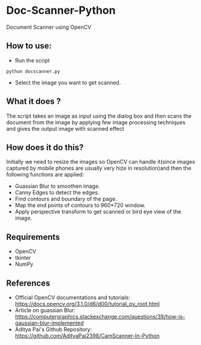 # Doc-Scanner-Python
Document Scanner using OpenCV

## How to use:

* Run the script 

```
python docscanner.py
```
* Select the image you want to get scanned. 

## What it does ?
The script takes an image as input using the dialog box and then scans the document from the image by applying few image processing techniques and gives the output image with scanned effect

## How does it do this?
Initially we need to resize the images so OpenCV can handle it(since images captured by mobile phones are usually very hize in resolution)and then the following functions are applied:
* Guassian Blur to smoothen image.
* Canny Edges to detect the edges.
* Find contours and boundary of the page.
* Map the end points of contours to 960*720 window.
* Apply perspective transform to get scanned or bird eye view of the image.

## Requirements

* OpenCV
* tkinter
* NumPy

## References

* Official OpenCV documentations and tutorials: https://docs.opencv.org/3.1.0/d6/d00/tutorial_py_root.html
* Article on guassian Blur: https://computergraphics.stackexchange.com/questions/39/how-is-gaussian-blur-implemented
* Aditya Pai's Github Repository: https://github.com/AdityaPai2398/CamScanner-In-Python
